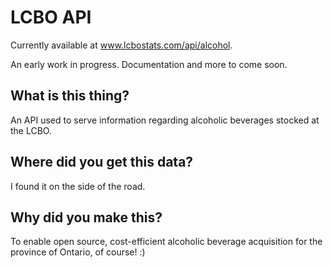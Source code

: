 # LCBO API

Currently available at www.lcbostats.com/api/alcohol.

An early work in progress. Documentation and more to come soon.

## What is this thing?

An API used to serve information regarding alcoholic beverages stocked at the LCBO.

## Where did you get this data?

I found it on the side of the road.

## Why did you make this?

To enable open source, cost-efficient alcoholic beverage acquisition for the province of Ontario, of course! :)
